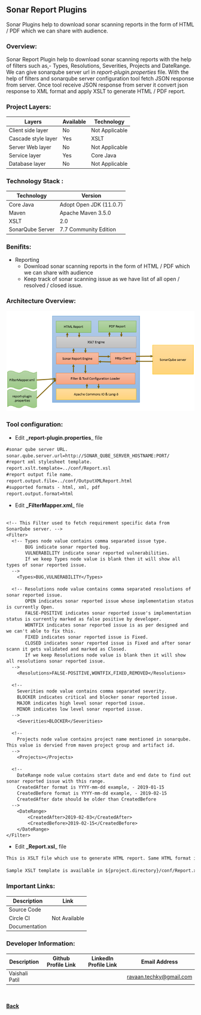## Sonar Report Plugins
Sonar Plugins help to download sonar scanning reports in the form of HTML / PDF which we can share with audience.

### Overview:
Sonar Report Plugin help to download sonar scanning reports with the help of filters such as,- Types, Resolutions, 
Severities, Projects and DateRange. We can give sonarqube server url in *report-plugin.properties* file. With the 
help of filters and sonarqube server configuration tool fetch JSON response from server. Once tool receive JSON 
response from server it convert json response to XML format and apply XSLT to generate HTML / PDF report.

### Project Layers:

| Layers | Available | Technology |
| ------ | ------ | ------ |
| Client side layer | No | Not Applicable |
| Cascade style layer | Yes | XSLT |
| Server Web layer | No | Not Applicable |
| Service layer | Yes | Core Java |
| Database layer | No | Not Applicable |

### Technology Stack :

| Technology | Version |
| ------- | ------- |
| Core Java | Adopt Open JDK (11.0.7) |
| Maven | Apache Maven 3.5.0 |
| XSLT | 2.0 |
| SonarQube Server | 7.7 Community Edition |

### Benifits:

- Reporting
  - Download sonar scanning reports in the form of HTML / PDF which we can share with audience
  - Keep track of sonar scanning issue as we have list of all open / resolved / closed issue.

### Architecture Overview:

  ![Overview](images/sonar-report-blockdiagram.png)

### Tool configuration:
 - Edit **_report-plugin.properties**_ file
  ```markdown
#sonar qube server URL.
sonar.qube.server.url=http://SONAR_QUBE_SERVER_HOSTNAME:PORT/
#report xml stylesheet template.
report.xslt.template=../conf/Report.xsl
#report output file name.
report.output.file=../conf/OutputXMLReport.html
#supported formats - html, xml, pdf
report.output.format=html
 ```
 - Edit **_FilterMapper.xml**_ file
 <pre><code>
&lt;!-- This Filter used to fetch requirement specific data from SonarQube server. --&gt;
&lt;Filter&gt;
  &lt;!-- Types node value contains comma separated issue type. 
       BUG indicate sonar reported bug. 
       VULNERABILITY indicate sonar reported vulnerabilities. 
       If we keep Types node value is blank then it will show all types of sonar reported issue.
  --&gt;
	&lt;Types&gt;BUG,VULNERABILITY&lt;/Types&gt;

  &lt;!-- Resolutions node value contains comma separated resolutions of sonar reported issue. 
       OPEN indicates sonar reported issue whose implementation status is currently Open. 
       FALSE-POSITIVE indicates sonar reported issue's implementation status is currently marked as false positive by developer. 
       WONTFIX indicates sonar reported issue is as per designed and we can't able to fix this.
       FIXED indicates sonar reported issue is Fixed.
       CLOSED indicates sonar reported issue is Fixed and after sonar scann it gets validated and marked as Closed. 
       If we keep Resolutions node value is blank then it will show all resolutions sonar reported issue.
  --&gt;
	&lt;Resolutions&gt;FALSE-POSITIVE,WONTFIX,FIXED,REMOVED&lt;/Resolutions&gt;

  &lt;!-- 
  	Severities node value contains comma separated severity.
	BLOCKER indicates critical and blocker sonar reported issue.
	MAJOR indicates high level sonar reported issue.
	MINOR indicates low level sonar reported issue.
  --&gt;
	&lt;Severities&gt;BLOCKER&lt;/Severities&gt;

  &lt;!-- 
  	Projects node value contains project name mentioned in sonarqube. This value is dervied from maven project group and artifact id.
  --&gt;
	&lt;Projects&gt;&lt;/Projects&gt;

  &lt;!-- 
  	DateRange node value contains start date and end date to find out sonar reported issue with this range.
	CreatedAfter format is YYYY-mm-dd example, - 2019-01-15
	CreatedBefore format is YYYY-mm-dd example, - 2019-02-15
	CreatedAfter date should be older than CreatedBefore
  --&gt;
	&lt;DateRange&gt;
		&lt;CreatedAfter&gt;2019-02-03&lt;/CreatedAfter&gt;
		&lt;CreatedBefore&gt;2019-02-15&lt;/CreatedBefore&gt;
	&lt;/DateRange&gt;
&lt;/Filter&gt;
</code></pre>

- Edit **_Report.xsl**_ file
 ```markdown
This is XSLT file which use to generate HTML report. Same HTML format is used in PDF file.

Sample XSLT template is available in ${project.directory}/conf/Report.xsl

```

### Important Links:

| Description | Link |
| -------- | -------- |
| Source Code | <span style="color: green;font-weight: bold;"><a href="https://github.com/ravaan-techky/sonar-plugins/archive/master.zip"><i class="fa fa-download"></i></a></span> |
| Circle CI <If Available> | Not Available |
| Documentation | <span style="color: green;font-weight: bold;"><a href="https://ravaan-techky.github.io/sonar-plugins/index"><i class="fa fa-folder-open"></i></a></span> |
  
### Developer Information:

| Description | Github Profile Link  | LinkedIn Profile Link | Email Address
| -------- | -------- | -------- | -------- |
| Vaishali Patil | [<i class="fa fa-external-link"></i>](https://github.com/ravaan-techky/) | [<i class="fa fa-external-link"></i>](#) | [ravaan.techky@gmail.com](mailto:ravaan.techky@gmail.com) |

<br/><br/>
[<i class="fa fa-arrow-left"></i> **Back**](/documentation/)
